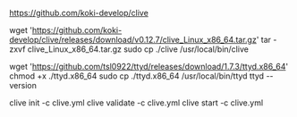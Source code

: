 
https://github.com/koki-develop/clive


wget 'https://github.com/koki-develop/clive/releases/download/v0.12.7/clive_Linux_x86_64.tar.gz'
tar -zxvf clive_Linux_x86_64.tar.gz
sudo cp ./clive /usr/local/bin/clive


wget 'https://github.com/tsl0922/ttyd/releases/download/1.7.3/ttyd.x86_64'
chmod +x ./ttyd.x86_64
sudo cp ./ttyd.x86_64 /usr/local/bin/ttyd
ttyd --version

clive init -c clive.yml
clive validate -c clive.yml
clive start -c clive.yml


